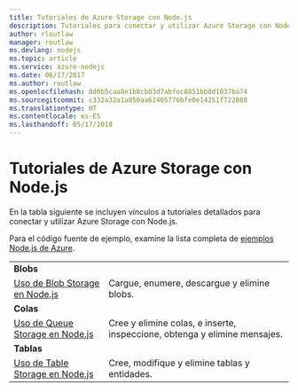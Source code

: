 ```yaml
---
title: Tutoriales de Azure Storage con Node.js
description: Tutoriales para conectar y utilizar Azure Storage con Node.js
author: rloutlaw
manager: routlaw
ms.devlang: nodejs
ms.topic: article
ms.service: azure-nodejs
ms.date: 06/17/2017
ms.author: routlaw
ms.openlocfilehash: 8d0b5caa8e1b8cb03d7abfec8851bb0d1037ba74
ms.sourcegitcommit: c332a32a1a850aa62405776bfe0e14251f722888
ms.translationtype: HT
ms.contentlocale: es-ES
ms.lasthandoff: 05/17/2018
---
```

# <a name="azure-storage-with-nodejs-tutorials"></a>Tutoriales de Azure Storage con Node.js

En la tabla siguiente se incluyen vínculos a tutoriales detallados para conectar y utilizar Azure Storage con Node.js.

Para el código fuente de ejemplo, examine la lista completa de [ejemplos Node.js de Azure](https://azure.microsoft.com/resources/samples/?term=nodejs).

| | |
|---|---|
| **Blobs** ||
| [Uso de Blob Storage en Node.js](http://docs.microsoft.com/azure/storage/storage-nodejs-how-to-use-blob-storage?toc=/azure/node/toc.json&bc=/azure/node/toc.json) | Cargue, enumere, descargue y elimine blobs. |
| **Colas** ||
| [Uso de Queue Storage en Node.js](http://docs.microsoft.com/azure/storage/storage-nodejs-how-to-use-queues?toc=/azure/node/toc.json&bc=/azure/node/toc.json) | Cree y elimine colas, e inserte, inspeccione, obtenga y elimine mensajes. |
| **Tablas** ||
| [Uso de Table Storage en Node.js](http://docs.microsoft.com/azure/storage/storage-nodejs-how-to-use-table-storage?toc=/azure/node/toc.json&bc=/azure/node/toc.json) | Cree, modifique y elimine tablas y entidades. |
